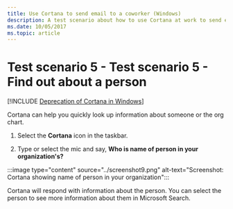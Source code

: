 ```yaml
---
title: Use Cortana to send email to a coworker (Windows)
description: A test scenario about how to use Cortana at work to send email to a coworker.
ms.date: 10/05/2017
ms.topic: article
--- 
```


# Test scenario 5 - Test scenario 5 - Find out about a person
<!--Using include for Cortana in Windows deprecation -->
[!INCLUDE [Deprecation of Cortana in Windows](./includes/cortana-deprecation.md)] 

Cortana can help you quickly look up information about someone or the org chart. 

1. Select the  **Cortana**  icon in the taskbar. 

2. Type or select the mic and say, **Who is name of person in your organization's?** 

:::image type="content" source="../screenshot9.png" alt-text="Screenshot: Cortana showing name of person in your organization"::: 

Cortana will respond with information about the person. You can select the person to see more information about them in Microsoft Search.
